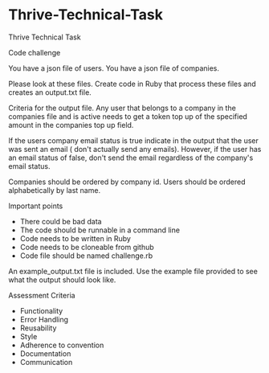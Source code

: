 # Thrive-Technical-Task
Thrive Technical Task

Code challenge

  You have a json file of users.
  You have a json file of companies.

  Please look at these files.
  Create code in Ruby that process these files and creates an
  output.txt file.

  Criteria for the output file.
  Any user that belongs to a company in the companies file and is active
  needs to get a token top up of the specified amount in the companies top up
  field.

  If the users company email status is true indicate in the output that the
  user was sent an email ( don't actually send any emails).
  However, if the user has an email status of false, don't send the email
  regardless of the company's email status.

  Companies should be ordered by company id.
  Users should be ordered alphabetically by last name.

  Important points
  - There could be bad data
  - The code should be runnable in a command line
  - Code needs to be written in Ruby
  - Code needs to be cloneable from github
  - Code file should be named challenge.rb

  An example_output.txt file is included.
  Use the example file provided to see what the output should look like.

  Assessment Criteria
  - Functionality
  - Error Handling
  - Reusability
  - Style
  - Adherence to convention
  - Documentation
  - Communication


